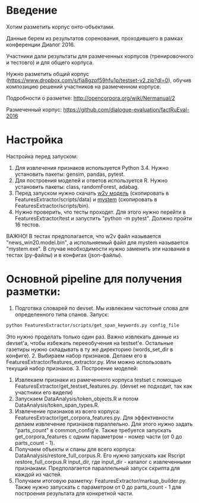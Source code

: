 # Введение

Хотим разметить корпус онто-объектами. 

Данные берем из результатов соренования, проходившего в рамках конференции Диалог 2016.

Участники дали результаты для размеченных корпусов (тренировочного и тестовго) и для общего корпуса.

Нужно разметить общий корпус (https://www.dropbox.com/s/fja8gzpf59hfu1p/testset-v2.zip?dl=0), обучив композицию решений участников на размеченном корпусе.

Подробности о разметке: http://opencorpora.org/wiki/Nermanual/2

Размеченный корпус: https://github.com/dialogue-evaluation/factRuEval-2016

# Настройка

Настройка перед запуском:
1. Для извлечения признаков используется Python 3.4. Нужно установить пакеты: gensim, pandas, pytest.
2. Для построения моделей и ответов используется R. Нужно установить пакеты: class, randomForest, adabag.
3. Перед запуском нужно скачать [w2v модель](http://rusvectores.org/static/models/rusvectores2/news_rusvectores2.bin.gz) (скопировать в FeaturesExtractor/scripts/data) и [mystem](https://tech.yandex.ru/mystem/) (скопировать в FeaturesExtractor/scripts/bin).
4. Нужно проверить, что тесты проходят. Для этого нужно перейти в FeaturesExtractor/test и запустить "python -m pytest". Должно пройти 16 тестов. 

ВАЖНО! В тестах предполагается, что w2v файл называется "news_win20.model.bin", а испольняемый файл для mystem называется "mystem.exe". В случае необходимости нужно заменить эти названия в тестах (py-файлы) и в конфигах (json-файлы).

# Основной pipeline для получения разметки:

1. Подготвка словарей по devset. Мы извлекаем частотные слова для определенного типа спанов. Запуск:

```bash
python FeaturesExtractor/scripts/get_span_keywords.py config_file
```

Это нужно проделать только один раз. Важно извлекать данные из devset'а, чтобы избежать перееобучения на testset'е. Остальные газетиры нужно складывать в ту же директорию (words_set_dir в конфиге).
2. Выбираем набор признаков. Делаем его в FeaturesExtractor/features_extractor.py. Или можно использовать текущий набор признаков.
3. Построение моделей:
  1. Извлекаем признаки из рамеченного корпуса testset с помощью FeaturesExtractor/get_testset_features.py. (devset не подходит, так как участники его видели)
  2. Запускаем DataAnalysis/token_objects.R и потом DataAnalysis/token_span_types.R.
4. Извлечение признаков из всего корпуса: FeaturesExtractor/get_corpora_features.py.
Для эффективности делаем извлечение признаков параллельно. Для этого нужно задать "parts_count" в common_config'е.
Также требуется запускать get_corpora_features с одним параметром - номер части (от 0 до parts_count - 1).
5. Получаем объекты и спаны для всего корпуса: DataAnalysis/restore_full_corpus.R. 
Его нужно запускать как Rscript restore_full_corpus.R input_dir, где input_dir - каталог с извлеченными признаками.
Предполагается параллельный запуск скрипта для каждой из частей.
6. Получаем итоговую разметку: FeaturesExtractor/markup_builder.py.
Также нужно запускать с параметром от 0 до parts_count - 1 для построения результата для конкретной части.
